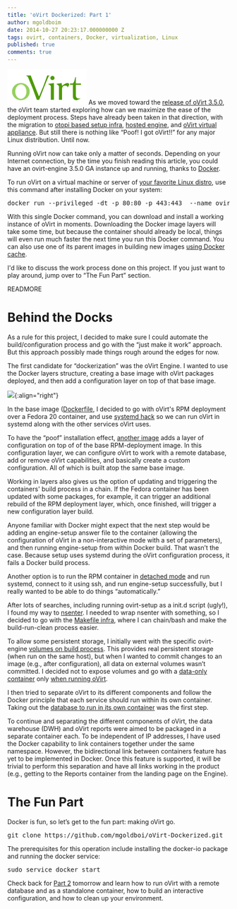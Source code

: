 ```yaml
---
title: 'oVirt Dockerized: Part 1'
author: mgoldboim
date: 2014-10-27 20:23:17.000000000 Z
tags: ovirt, containers, Docker, virtualization, Linux
published: true
comments: true
---
```


![oVirt logo](/images/blog/oVirt-logo.png) As we moved toward the [release of oVirt 3.5.0](http://www.ovirt.org/OVirt_3.5_Release_Notes), the oVirt team started exploring how can we maximize the ease of the deployment process. Steps have already been taken in that direction, with the migration to [otopi based setup infra](http://www.ovirt.org/Features/Otopi_Infra_Migration), [hosted engine](http://www.ovirt.org/Features/Self_Hosted_Engine), and [oVirt virtual appliance](http://www.ovirt.org/Feature/oVirtAppliance). But still there is nothing like “Poof! I got oVirt!!” for any major Linux distribution. Until now. 

Running oVirt now can take only a matter of seconds. Depending on your Internet connection, by the time you finish reading this article, you could have an ovirt-engine 3.5.0 GA instance up and running, thanks to [Docker](https://www.docker.com/whatisdocker/).

To run oVirt on a virtual machine or server of [your favorite Linux distro](https://docs.docker.com/installation/), use this command after installing Docker on your system:

<pre>docker run --privileged -dt -p 80:80 -p 443:443  --name ovirt goldboi/ovirt-sa-configured-3.5.0</pre>

With this single Docker command, you can download and install a working instance of oVirt in moments. Downloading the Docker image layers will take some time, but because the container should already be local, things will even run much faster the next time you run this Docker command. You can also use one of its parent images in building new images [using Docker cache](https://crosbymichael.com/dockerfile-best-practices.html).

I'd like to discuss the work process done on this project. If you just want to play around, jump over to “The Fun Part” section.

READMORE

# Behind the Docks

As a rule for this project, I decided to make sure I could automate the build/configuration process and go with the “just make it work” approach. But this approach possibly made things rough around the edges for now.

The first candidate for “dockerization” was the oVirt Engine. I wanted to use the Docker layers structure, creating a base image with oVirt packages deployed, and then add a configuration layer on top of that base image.

![](/images/blog/ovirt-configuration.png){:align="right"}

In the base image ([Dockerfile](https://github.com/mgoldboi/oVirt-Dockerized/blob/master/Build/DockerFiles/ovirt-rpm/Dockerfile), I decided to go with oVirt's RPM deployment over a Fedora 20 container, and use [systemd hack](http://developerblog.redhat.com/2014/05/05/running-systemd-within-docker-container/) so we can run oVirt in systemd along with the other services oVirt uses.

To have the “poof” installation effect, [another image](https://github.com/mgoldboi/oVirt-Dockerized/blob/master/Build/DockerFiles/ovirt-SA/Dockerfile) adds a layer of configuration on top of of the base RPM-deployment image. In this configuration layer, we can configure oVirt to work with a remote database, add or remove oVirt capabilities, and basically create a custom configuration. All of which is built atop the same base image.

Working in layers also gives us the option of updating and triggering the containers' build process in a chain. If the Fedora container has been updated with some packages, for example, it can trigger an additional rebuild of the RPM deployment layer, which, once finished, will trigger a new configuration layer build.

Anyone familiar with Docker might expect that the next step would be adding an engine-setup answer file to the container (allowing the configuration of oVirt in a non-interactive mode with a set of parameters), and then running engine-setup from within Docker build. That wasn’t the case. Because setup uses systemd during the oVirt configuration process, it fails a Docker build process. 

Another option is to run the RPM container in [detached mode](https://docs.docker.com/reference/run/#detached-d) and run systemd, connect to it using ssh, and run engine-setup successfully, but I really wanted to be able to do things “automatically.” 

After lots of searches, including running ovirt-setup as a init.d script (ugly!), I found my way to [nsenter](https://docs.docker.com/reference/run/#detached-d). I needed to wrap nsenter with something, so I decided to go with the [Makefile infra](https://docs.docker.com/reference/run/#detached-d), where I can chain/bash and make the build-run-clean process easier.

To allow some persistent storage, I initially went with the specific ovirt-engine [volumes on build process](https://docs.docker.com/reference/run/#detached-d). This provides real persistent storage (when run on the same host), but when I wanted to commit changes to an image (e.g., after configuration), all data on external volumes wasn’t committed. I decided not to expose volumes and go with a [data-only container](https://docs.docker.com/reference/run/#detached-d) only [when running oVirt](https://registry.hub.docker.com/u/mgoldboi/ovirt-sa-configured-3.5.0/).

I then tried to separate oVirt to its different components and follow the Docker principle that each service should run within its own container. Taking out the [database to run in its own container](https://registry.hub.docker.com/u/mgoldboi/ovirt-sa-configured-3.5.0/) was the first step.

To continue and separating the different components of oVirt, the data warehouse (DWH) and oVirt reports were aimed to be packaged in a separate container each. To be independent of IP addresses, I have used the Docker capability to link containers together under the same namespace. However, the bidirectional link between containers feature has yet to be implemented in Docker. Once this feature is supported, it will be trivial to perform this separation and have all links working in the product (e.g., getting to the Reports container from the landing page on the Engine).

# The Fun Part

Docker is fun, so let’s get to the fun part: making oVirt go.

<pre>git clone https://github.com/mgoldboi/oVirt-Dockerized.git</pre>

The prerequisites for this operation include installing the docker-io package and running the docker service: 

<pre>sudo service docker start</pre>

Check back for [Part 2](/blog/2014/10/ovirt-dockerized-part-2/) tomorrow and learn how to run oVirt with a remote database and as a standalone container, how to build an interactive configuration, and how to clean up your environment.